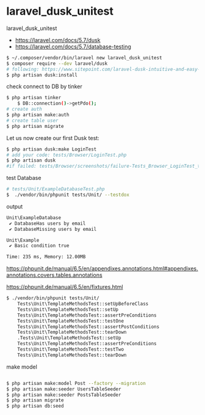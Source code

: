 # laravel_dusk_unitest
laravel_dusk_unitest
- https://laravel.com/docs/5.7/dusk
- https://laravel.com/docs/5.7/database-testing
```bash
$ ~/.composer/vendor/bin/laravel new laravel_dusk_unitest
$ composer require --dev laravel/dusk
# following: https://www.sitepoint.com/laravel-dusk-intuitive-and-easy-browser-testing-for-all/
$ php artisan dusk:install
```

check connect to DB by tinker
```bash
$ php artisan tinker
    $ DB::connection()->getPdo();
# create auth
$ php artisan make:auth
# create table user
$ php artisan migrate
```
Let us now create our first Dusk test:
```bash
$ php artisan dusk:make LoginTest
# add your code: tests/Browser/LoginTest.php
$ php artisan dusk
#if failed: tests/Browser/screenshots/failure-Tests_Browser_LoginTest_test_I_can_login_successfully-0.png

```

test Database
```bash
# tests/Unit/ExampleDatabaseTest.php
$  ./vendor/bin/phpunit tests/Unit/ --testdox
```

output
```bash
Unit\ExampleDatabase
 ✔ DatabaseHas users by email
 ✔ DatabaseMissing users by email

Unit\Example
 ✔ Basic condition true

Time: 235 ms, Memory: 12.00MB
```

https://phpunit.de/manual/6.5/en/appendixes.annotations.html#appendixes.annotations.covers.tables.annotations

https://phpunit.de/manual/6.5/en/fixtures.html
```bash
$ ./vendor/bin/phpunit tests/Unit/
    Tests\Unit\TemplateMethodsTest::setUpBeforeClass
    Tests\Unit\TemplateMethodsTest::setUp
    Tests\Unit\TemplateMethodsTest::assertPreConditions
    Tests\Unit\TemplateMethodsTest::testOne
    Tests\Unit\TemplateMethodsTest::assertPostConditions
    Tests\Unit\TemplateMethodsTest::tearDown
    .Tests\Unit\TemplateMethodsTest::setUp
    Tests\Unit\TemplateMethodsTest::assertPreConditions
    Tests\Unit\TemplateMethodsTest::testTwo
    Tests\Unit\TemplateMethodsTest::tearDown
```
make model
```bash

$ php artisan make:model Post --factory --migration
$ php artisan make:seeder UsersTableSeeder
$ php artisan make:seeder PostsTableSeeder
$ php artisan migrate
$ php artisan db:seed


```
